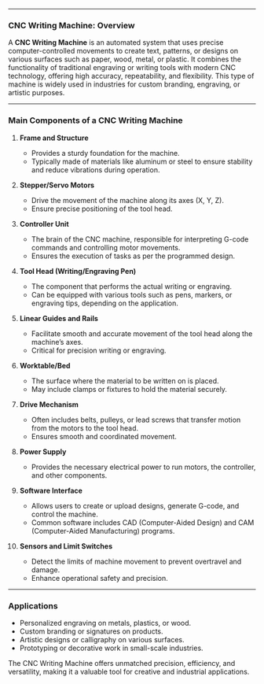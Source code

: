 
---
### **CNC Writing Machine: Overview**  
A **CNC Writing Machine** is an automated system that uses precise computer-controlled movements to create text, patterns, or designs on various surfaces such as paper, wood, metal, or plastic. It combines the functionality of traditional engraving or writing tools with modern CNC technology, offering high accuracy, repeatability, and flexibility. This type of machine is widely used in industries for custom branding, engraving, or artistic purposes.

---

### **Main Components of a CNC Writing Machine**  

1. **Frame and Structure**  
   - Provides a sturdy foundation for the machine.
   - Typically made of materials like aluminum or steel to ensure stability and reduce vibrations during operation.

2. **Stepper/Servo Motors**  
   - Drive the movement of the machine along its axes (X, Y, Z).
   - Ensure precise positioning of the tool head.

3. **Controller Unit**  
   - The brain of the CNC machine, responsible for interpreting G-code commands and controlling motor movements.
   - Ensures the execution of tasks as per the programmed design.

4. **Tool Head (Writing/Engraving Pen)**  
   - The component that performs the actual writing or engraving.
   - Can be equipped with various tools such as pens, markers, or engraving tips, depending on the application.

5. **Linear Guides and Rails**  
   - Facilitate smooth and accurate movement of the tool head along the machine’s axes.
   - Critical for precision writing or engraving.

6. **Worktable/Bed**  
   - The surface where the material to be written on is placed.
   - May include clamps or fixtures to hold the material securely.

7. **Drive Mechanism**  
   - Often includes belts, pulleys, or lead screws that transfer motion from the motors to the tool head.
   - Ensures smooth and coordinated movement.

8. **Power Supply**  
   - Provides the necessary electrical power to run motors, the controller, and other components.

9. **Software Interface**  
   - Allows users to create or upload designs, generate G-code, and control the machine.
   - Common software includes CAD (Computer-Aided Design) and CAM (Computer-Aided Manufacturing) programs.

10. **Sensors and Limit Switches**  
    - Detect the limits of machine movement to prevent overtravel and damage.
    - Enhance operational safety and precision.

---

### **Applications**  
- Personalized engraving on metals, plastics, or wood.
- Custom branding or signatures on products.
- Artistic designs or calligraphy on various surfaces.
- Prototyping or decorative work in small-scale industries.  

The CNC Writing Machine offers unmatched precision, efficiency, and versatility, making it a valuable tool for creative and industrial applications.

